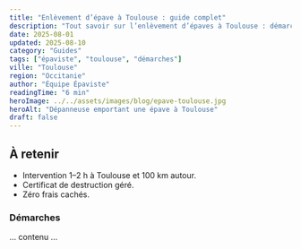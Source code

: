 ```yaml
---
title: "Enlèvement d’épave à Toulouse : guide complet"
description: "Tout savoir sur l’enlèvement d’épaves à Toulouse : démarches, délais, certificat de destruction, coûts et zones couvertes."
date: 2025-08-01
updated: 2025-08-10
category: "Guides"
tags: ["épaviste", "toulouse", "démarches"]
ville: "Toulouse"
region: "Occitanie"
author: "Équipe Épaviste"
readingTime: "6 min"
heroImage: ../../assets/images/blog/epave-toulouse.jpg
heroAlt: "Dépanneuse emportant une épave à Toulouse"
draft: false
---
```


## À retenir

- Intervention 1–2 h à Toulouse et 100 km autour.
- Certificat de destruction géré.
- Zéro frais cachés.

### Démarches

… contenu …
